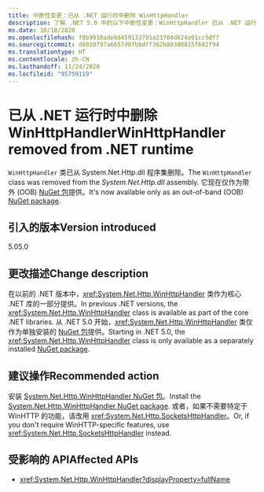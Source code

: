 ```yaml
---
title: 中断性变更：已从 .NET 运行时中删除 WinHttpHandler
description: 了解 .NET 5.0 中的以下中断性变更：WinHttpHandler 已从 .NET 运行时中删除。
ms.date: 10/18/2020
ms.openlocfilehash: f8b9910ade8d459133791a23704d624a91cc5dff
ms.sourcegitcommit: d8020797a6657d0fbbdff362b80300815f682f94
ms.translationtype: HT
ms.contentlocale: zh-CN
ms.lasthandoff: 11/24/2020
ms.locfileid: "95759119"
---
```

# <a name="winhttphandler-removed-from-net-runtime"></a><span data-ttu-id="16c23-103">已从 .NET 运行时中删除 WinHttpHandler</span><span class="sxs-lookup"><span data-stu-id="16c23-103">WinHttpHandler removed from .NET runtime</span></span>

<span data-ttu-id="16c23-104">`WinHttpHandler` 类已从 System.Net.Http.dll 程序集删除。</span><span class="sxs-lookup"><span data-stu-id="16c23-104">The `WinHttpHandler` class was removed from the *System.Net.Http.dll* assembly.</span></span> <span data-ttu-id="16c23-105">它现在仅作为带外 (OOB) [NuGet 包](https://www.nuget.org/packages/System.Net.Http.WinHttpHandler/)提供。</span><span class="sxs-lookup"><span data-stu-id="16c23-105">It's now available only as an out-of-band (OOB) [NuGet package](https://www.nuget.org/packages/System.Net.Http.WinHttpHandler/).</span></span>

## <a name="version-introduced"></a><span data-ttu-id="16c23-106">引入的版本</span><span class="sxs-lookup"><span data-stu-id="16c23-106">Version introduced</span></span>

<span data-ttu-id="16c23-107">5.0</span><span class="sxs-lookup"><span data-stu-id="16c23-107">5.0</span></span>

## <a name="change-description"></a><span data-ttu-id="16c23-108">更改描述</span><span class="sxs-lookup"><span data-stu-id="16c23-108">Change description</span></span>

<span data-ttu-id="16c23-109">在以前的 .NET 版本中，<xref:System.Net.Http.WinHttpHandler> 类作为核心 .NET 库的一部分提供。</span><span class="sxs-lookup"><span data-stu-id="16c23-109">In previous .NET versions, the <xref:System.Net.Http.WinHttpHandler> class is available as part of the core .NET libraries.</span></span> <span data-ttu-id="16c23-110">从 .NET 5.0 开始，<xref:System.Net.Http.WinHttpHandler> 类仅作为单独安装的 [NuGet 包](https://www.nuget.org/packages/System.Net.Http.WinHttpHandler/)提供。</span><span class="sxs-lookup"><span data-stu-id="16c23-110">Starting in .NET 5.0, the <xref:System.Net.Http.WinHttpHandler> class is only available as a separately installed [NuGet package](https://www.nuget.org/packages/System.Net.Http.WinHttpHandler/).</span></span>

## <a name="recommended-action"></a><span data-ttu-id="16c23-111">建议操作</span><span class="sxs-lookup"><span data-stu-id="16c23-111">Recommended action</span></span>

<span data-ttu-id="16c23-112">安装 [System.Net.Http.WinHttpHandler NuGet 包](https://www.nuget.org/packages/System.Net.Http.WinHttpHandler/)。</span><span class="sxs-lookup"><span data-stu-id="16c23-112">Install the [System.Net.Http.WinHttpHandler NuGet package](https://www.nuget.org/packages/System.Net.Http.WinHttpHandler/).</span></span> <span data-ttu-id="16c23-113">或者，如果不需要特定于 WinHTTP 的功能，请改用 <xref:System.Net.Http.SocketsHttpHandler>。</span><span class="sxs-lookup"><span data-stu-id="16c23-113">Or, if you don't require WinHTTP-specific features, use <xref:System.Net.Http.SocketsHttpHandler> instead.</span></span>

## <a name="affected-apis"></a><span data-ttu-id="16c23-114">受影响的 API</span><span class="sxs-lookup"><span data-stu-id="16c23-114">Affected APIs</span></span>

- <xref:System.Net.Http.WinHttpHandler?displayProperty=fullName>

<!--

### Affected APIs

- `T:System.Net.Http.WinHttpHandler`

### Category

Networking

-->
